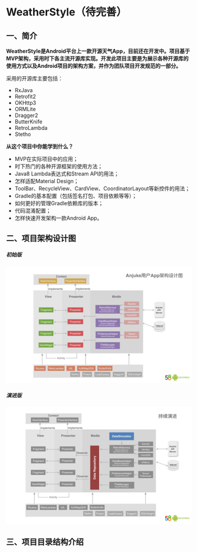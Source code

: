 # WeatherStyle（待完善）


## 一、简介

**WeatherStyle是Android平台上一款开源天气App，目前还在开发中。项目基于MVP架构，采用时下各主流开源库实现。开发此项目主要是为展示各种开源库的使用方式以及Android项目的架构方案，并作为团队项目开发规范的一部分。**

采用的开源库主要包括：

* RxJava
* Retrofit2
* OKHttp3
* ORMLite
* Dragger2
* ButterKnife
* RetroLambda
* Stetho

**从这个项目中你能学到什么？**

* MVP在实际项目中的应用；
* 时下热门的各种开源框架的使用方法；
* Java8 Lambda表达式和Stream API的用法；
* 怎样适配Material Design；
* ToolBar、RecycleView、CardView、CoordinatorLayout等新控件的用法；
* Gradle的基本配置（包括签名打包、项目依赖等等）；
* 如何更好的管理Gradle依赖库的版本；
* 代码混淆配置；
* 怎样快速开发架构一款Android App。

## 二、项目架构设计图

##### 初始版
![初始版](1.png)


##### 演进版
![演进版](2.png)


## 三、项目目录结构介绍

